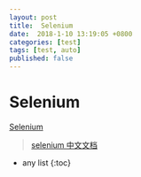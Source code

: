 ```yaml
---
layout: post
title:  Selenium
date:  2018-1-10 13:19:05 +0800
categories: [test]
tags: [test, auto]
published: false
---
```


# Selenium

[Selenium](http://www.seleniumhq.org/)

> [selenium 中文文档](https://github.com/fool2fish/selenium-doc)


* any list
{:toc}

